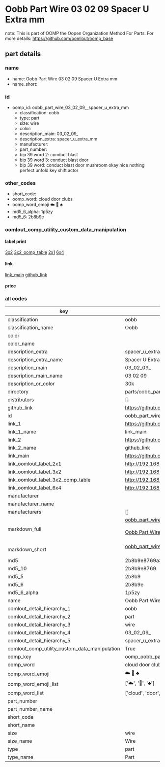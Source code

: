# Oobb Part Wire 03 02 09  Spacer U Extra mm  

note: This is part of OOMP the Oopen Organization Method For Parts. For more details: https://github.com/oomlout/oomp_base

##  part details





### name
* name: Oobb Part Wire 03 02 09  Spacer U Extra mm
* name_short: 
### id
* oomp_id: oobb_part_wire_03_02_09__spacer_u_extra_mm
  * classification: oobb
  * type: part
  * size: wire
  * color: 
  * description_main: 03_02_09_
  * description_extra: spacer_u_extra_mm
  * manufacturer: 
  * part_number: 
  * bip 39 word 2: conduct blast
  * bip 39 word 3: conduct blast door
  * bip 39 word: conduct blast door mushroom okay nice nothing perfect unfold key shift actor

### other_codes
* short_code: 
* oomp_word: cloud door clubs
* oomp_word_emoji :cloud: :door: :clubs:
* md5_6_alpha: 1p5zy
* md5_6: 2b8b9e






### oomlout_oomp_utility_custom_data_manipulation
#### label print
[3x2](http://192.168.1.245:1112/?label=oomp%201p5zy)
[3x2_oomp_table](http://192.168.1.107:1112/?label=oomp%201p5zy)
[2x1](http://192.168.1.242:1112/?label=oomp%201p5zy)
[6x4](http://192.168.1.55:1112/?label=oomp%201p5zy)    

#### link

[link_main](https://github.com/oomlout/oomlout_oomp_current_version_messy/tree/main/parts/oobb_part_wire_03_02_09__spacer_u_extra_mm) [github_link](https://github.com/oomlout/oomlout_oomp_part_src/tree/main/parts/oobb_part_wire_03_02_09__spacer_u_extra_mm)                             

#### price







### all codes 
| key | value |  
| --- | --- |  
| classification | oobb |  
| classification_name | Oobb |  
| color |  |  
| color_name |  |  
| description_extra | spacer_u_extra_mm |  
| description_extra_name | Spacer U Extra mm |  
| description_main | 03_02_09_ |  
| description_main_name | 03 02 09  |  
| description_or_color | 30k |  
| directory | parts/oobb_part_wire_03_02_09__spacer_u_extra_mm |  
| distributors | [] |  
| github_link | https://github.com/oomlout/oomlout_oomp_part_src/tree/main/parts/oobb_part_wire_03_02_09__spacer_u_extra_mm |  
| id | oobb_part_wire_03_02_09__spacer_u_extra_mm |  
| link_1 | https://github.com/oomlout/oomlout_oomp_current_version_messy/tree/main/parts/oobb_part_wire_03_02_09__spacer_u_extra_mm |  
| link_1_name | link_main |  
| link_2 | https://github.com/oomlout/oomlout_oomp_part_src/tree/main/parts/oobb_part_wire_03_02_09__spacer_u_extra_mm |  
| link_2_name | github_link |  
| link_main | https://github.com/oomlout/oomlout_oomp_current_version_messy/tree/main/parts/oobb_part_wire_03_02_09__spacer_u_extra_mm |  
| link_oomlout_label_2x1 | http://192.168.1.242:1112/?label=oomp%201p5zy |  
| link_oomlout_label_3x2 | http://192.168.1.245:1112/?label=oomp%201p5zy |  
| link_oomlout_label_3x2_oomp_table | http://192.168.1.107:1112/?label=oomp%201p5zy |  
| link_oomlout_label_6x4 | http://192.168.1.55:1112/?label=oomp%201p5zy |  
| manufacturer |  |  
| manufacturer_name |  |  
| manufacturers | [] |  
| markdown_full | [oobb_part_wire_03_02_09__spacer_u_extra_mm](https://github.com/oomlout/oomlout_oomp_current_version_messy/tree/main/parts/oobb_part_wire_03_02_09__spacer_u_extra_mm)<br>[](https://github.com/oomlout/oomlout_oomp_current_version_messy/tree/main/parts/oobb_part_wire_03_02_09__spacer_u_extra_mm)<br>[Oobb Part Wire 03 02 09  Spacer U Extra Mm](https://github.com/oomlout/oomlout_oomp_current_version_messy/tree/main/parts/oobb_part_wire_03_02_09__spacer_u_extra_mm)<br><br> |  
| markdown_short | [oobb_part_wire_03_02_09__spacer_u_extra_mm](https://github.com/oomlout/oomlout_oomp_current_version_messy/tree/main/parts/oobb_part_wire_03_02_09__spacer_u_extra_mm)<br><br> |  
| md5 | 2b8b9e8769a312da55ccf91c82c5d976 |  
| md5_10 | 2b8b9e8769 |  
| md5_5 | 2b8b9 |  
| md5_6 | 2b8b9e |  
| md5_6_alpha | 1p5zy |  
| name | Oobb Part Wire 03 02 09  Spacer U Extra mm |  
| oomlout_detail_hierarchy_1 | oobb |  
| oomlout_detail_hierarchy_2 | part |  
| oomlout_detail_hierarchy_3 | wire |  
| oomlout_detail_hierarchy_4 | 03_02_09_ |  
| oomlout_detail_hierarchy_5 | spacer_u_extra_mm |  
| oomlout_oomp_utility_custom_data_manipulation | True |  
| oomp_key | oomp_oobb_part_wire_03_02_09__spacer_u_extra_mm |  
| oomp_word | cloud door clubs |  
| oomp_word_emoji | :cloud: :door: :clubs: |  
| oomp_word_emoji_list | [':cloud:', ':door:', ':clubs:'] |  
| oomp_word_list | ['cloud', 'door', 'clubs'] |  
| part_number |  |  
| part_number_name |  |  
| short_code |  |  
| short_name |  |  
| size | wire |  
| size_name | Wire |  
| type | part |  
| type_name | Part |  
